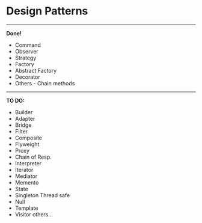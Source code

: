 # Design Patterns
---
**Done!**

* Command
* Observer
* Strategy
* Factory
* Abstract Factory
* Decorator
* Others - Chain methods

---
**TO DO:**

* Builder
* Adapter
* Bridge
* Filter
* Composite
* Flyweight
* Proxy
* Chain of Resp.
* Interpreter
* Iterator
* Mediator
* Memento
* State
* Singleton Thread safe
* Null
* Template
* Visitor
others...

